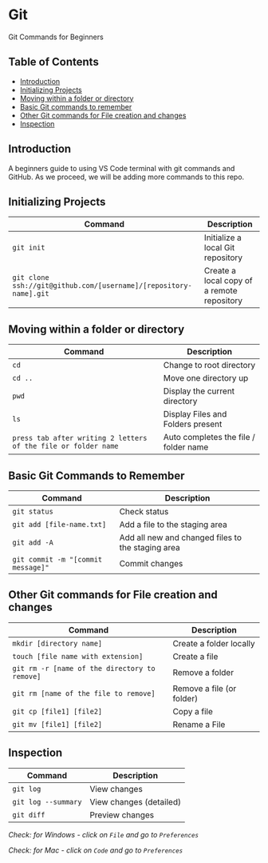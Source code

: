 # Git

Git Commands for Beginners

## Table of Contents

- [Introduction](#introduction)
- [Initializing Projects](#ini)
- [Moving within a folder or directory](#mov)
- [Basic Git commands to remember](#details)
- [Other Git commands for File creation and changes](#other)
- [Inspection](#insp)

## Introduction

A beginners guide to using VS Code terminal with git commands and GitHub. As we proceed, we will be adding more commands to this repo.

## Initializing Projects

| Command                                                           | Description                                |
| ----------------------------------------------------------------- | ------------------------------------------ |
| `git init`                                                        | Initialize a local Git repository          |
| `git clone ssh://git@github.com/[username]/[repository-name].git` | Create a local copy of a remote repository |

## Moving within a folder or directory

| Command                                                        | Description                           |
| -------------------------------------------------------------- | ------------------------------------- |
| `cd`                                                           | Change to root directory              |
| `cd ..`                                                        | Move one directory up                 |
| `pwd`                                                          | Display the current directory         |
| `ls`                                                           | Display Files and Folders present     |
| `press tab after writing 2 letters of the file or folder name` | Auto completes the file / folder name |

## Basic Git Commands to Remember

| Command                            | Description                                       |
| ---------------------------------- | ------------------------------------------------- |
| `git status`                       | Check status                                      |
| `git add [file-name.txt]`          | Add a file to the staging area                    |
| `git add -A`                       | Add all new and changed files to the staging area |
| `git commit -m "[commit message]"` | Commit changes                                    |

## Other Git commands for File creation and changes

| Command                                       | Description               |
| --------------------------------------------- | ------------------------- |
| `mkdir [directory name]`                      | Create a folder locally   |
| `touch [file name with extension]`            | Create a file             |
| `git rm -r [name of the directory to remove]` | Remove a folder           |
| `git rm [name of the file to remove]`         | Remove a file (or folder) |
| `git cp [file1] [file2]`                      | Copy a file               |
| `git mv [file1] [file2]`                      | Rename a File             |

## Inspection

| Command             | Description             |
| ------------------- | ----------------------- |
| `git log`           | View changes            |
| `git log --summary` | View changes (detailed) |
| `git diff `         | Preview changes         |

_Check: for Windows - click on `File` and go to `Preferences`_

_Check: for Mac - click on `Code` and go to `Preferences`_
